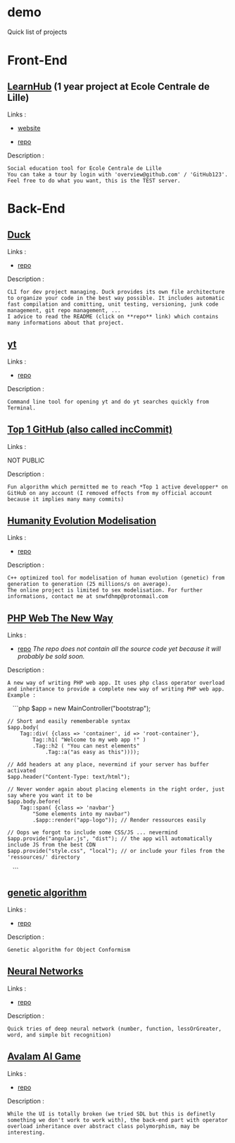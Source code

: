 # demo
Quick list of projects

# Front-End

## [LearnHub](http://learnhub.esy.es/) (1 year project at Ecole Centrale de Lille)

Links :

- [website](http://learnhub.esy.es/)

- [repo](https://github.com/snwfdhmp/learnhub)

Description :

    Social education tool for Ecole Centrale de Lille
    You can take a tour by login with 'overview@github.com' / 'GitHub123'.
    Feel free to do what you want, this is the TEST server.
    
# Back-End


## [Duck](https://github.com/snwfdhmp/learnhub)

Links :

- [repo](https://github.com/snwfdhmp/duck)

Description :

    CLI for dev project managing. Duck provides its own file architecture to organize your code in the best way possible. It includes automatic fast compilation and comitting, unit testing, versioning, junk code management, git repo management, ...
    I advice to read the README (click on **repo** link) which contains many informations about that project.
    
## [yt](https://github.com/snwfdhmp/yt)

Links :

- [repo](https://github.com/snwfdhmp/duck)

Description :

    Command line tool for opening yt and do yt searches quickly from Terminal.
    
## [Top 1 GitHub (also called incCommit)](#)

Links :

NOT PUBLIC

Description :

    Fun algorithm which permitted me to reach *Top 1 active developper* on GitHub on any account (I removed effects from my official account because it implies many many commits)
 
## [Humanity Evolution Modelisation](https://github.com/snwfdhmp/human-evolution-modelisation)

Links :

- [repo](https://github.com/snwfdhmp/human-evolution-modelisation)

Description :

    C++ optimized tool for modelisation of human evolution (genetic) from generation to generation (25 millions/s on average).
    The online project is limited to sex modelisation. For further informations, contact me at snwfdhmp@protonmail.com

## [PHP Web The New Way](https://github.com/snwfdhmp/php-framework)

Links :

- [repo](https://github.com/snwfdhmp/php-framework) *The repo does not contain all the source code yet because it will probably be sold soon.*

Description :

    A new way of writing PHP web app. It uses php class operator overload and inheritance to provide a complete new way of writing PHP web app. Example : 
    
    ```php
    $app = new MainController("bootstrap");
    
    // Short and easily rememberable syntax
    $app.body(
        Tag::div( {class => 'container', id => 'root-container'},
            Tag::h1( "Welcome to my web app !" )
            .Tag::h2 ( "You can nest elements"
                .Tag::a("as easy as this"))));
    
    // Add headers at any place, nevermind if your server has buffer activated
    $app.header("Content-Type: text/html");
    
    // Never wonder again about placing elements in the right order, just say where you want it to be
    $app.body.before(
        Tag::span( {class => 'navbar'}
            "Some elements into my navbar")
            .$app::render("app-logo")); // Render ressources easily
            
    // Oops we forgot to include some CSS/JS ... nevermind
    $app.provide("angular.js", "dist"); // the app will automatically include JS from the best CDN
    $app.provide("style.css", "local"); // or include your files from the 'ressources/' directory
    ```

## [genetic algorithm](https://github.com/snwfdhmp/genetic-algorithm)

Links :

- [repo](https://github.com/snwfdhmp/genetic-algorithm)

Description :

    Genetic algorithm for Object Conformism
    
## [Neural Networks](https://github.com/snwfdhmp/neural-networks)

Links :

- [repo](https://github.com/snwfdhmp/neural-networks)

Description :

    Quick tries of deep neural network (number, function, lessOrGreater, word, and simple bit recognition)
    
## [Avalam AI Game](https://github.com/snwfdhmp/avalam-ai-game)

Links :

- [repo](https://github.com/snwfdhmp/avalam-ai-game)

Description :

    While the UI is totally broken (we tried SDL but this is definetly something we don't work to work with), the back-end part with operator overload inheritance over abstract class polymorphism, may be interesting.
    
    
